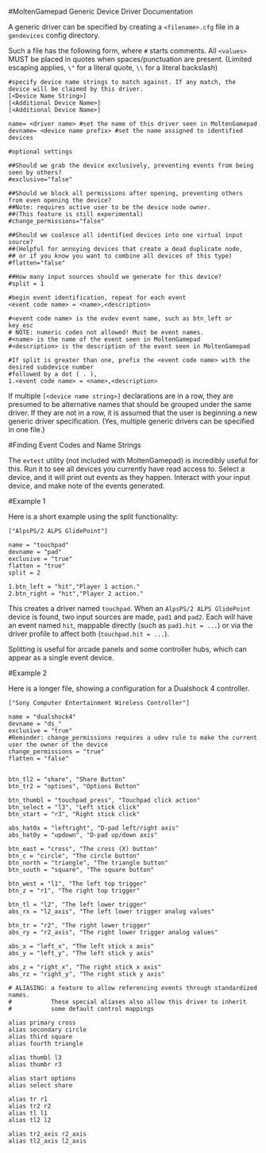 #MoltenGamepad Generic Device Driver Documentation

A generic driver can be specified by creating a `<filename>.cfg` file in a `gendevices` config directory.

Such a file has the following form, where `#` starts comments. All `<values>` MUST be placed in quotes when spaces/punctuation are present. (Limited escaping applies, `\"` for a literal quote, `\\` for a literal backslash)

    #specify device name strings to match against. If any match, the device will be claimed by this driver.
    [<Device Name String>]
    [<Additional Device Name>]
    [<Additional Device Name>]
    
    name= <driver name> #set the name of this driver seen in MoltenGamepad
    devname= <device name prefix> #set the name assigned to identified devices
    
    #optional settings
    
    ##Should we grab the device exclusively, preventing events from being seen by others?
    #exclusive="false" 
    
    ##Should we block all permissions after opening, preventing others from even opening the device?
    ##Note: requires active user to be the device node owner.
    ##(This feature is still experimental)
    #change_permissions="false" 
    
    ##Should we coalesce all identified devices into one virtual input source?
    ##(Helpful for annoying devices that create a dead duplicate node,
    ## or if you know you want to combine all devices of this type)
    #flatten="false"
    
    ##How many input sources should we generate for this device?
    #split = 1
    
    #begin event identification, repeat for each event
    <event code name> = <name>,<description>
    
    #<event code name> is the evdev event name, such as btn_left or key_esc
    # NOTE: numeric codes not allowed! Must be event names.
    #<name> is the name of the event seen in MoltenGamepad
    #<description> is the description of the event seen in MoltenGamepad
    
    #If split is greater than one, prefix the <event code name> with the desired subdevice number
    #followed by a dot ( . ), 
    1.<event code name> = <name>,<description>
    

If multiple `[<device name string>]` declarations are in a row, they are presumed to be alternative names that should be grouped under the same driver. If they are not in a row, it is assumed that the user is beginning a new generic driver specification. (Yes, multiple generic drivers can be specified in one file.)

#Finding Event Codes and Name Strings

The `evtest` utility (not included with MoltenGamepad) is incredibly useful for this. Run it to see all devices you currently have read access to. Select a device, and it will print out events as they happen. Interact with your input device, and make note of the events generated.


#Example 1
    
Here is a short example using the split functionality:

    ["AlpsPS/2 ALPS GlidePoint"]
    
    name = "touchpad"
    devname = "pad"
    exclusive = "true"
    flatten = "true"
    split = 2

    1.btn_left = "hit","Player 1 action."
    2.btn_right = "hit","Player 2 action."
    
This creates a driver named `touchpad`. When an `AlpsPS/2 ALPS GlidePoint` device is found, two input sources are made, `pad1` and `pad2`. Each will have an event named `hit`, mappable directly (such as `pad1.hit = ...`) or via the driver profile to affect both (`touchpad.hit = ...`).

Splitting is useful for arcade panels and some controller hubs, which can appear as a single event device.

#Example 2

Here is a longer file, showing a configuration for a Dualshock 4 controller.


    ["Sony Computer Entertainment Wireless Controller"]
    
    name = "dualshock4"
    devname = "ds_"
    exclusive = "true"
    #Reminder: change_permissions requires a udev rule to make the current user the owner of the device
    change_permissions = "true"
    flatten = "false"
    
    
    btn_tl2 = "share", "Share Button"
    btn_tr2 = "options", "Options Button"
    
    btn_thumbl = "touchpad_press", "Touchpad click action"
    btn_select = "l3", "Left stick click"
    btn_start = "r3", "Right stick click"

    abs_hat0x = "leftright", "D-pad left/right axis"
    abs_hat0y = "updown", "D-pad up/down axis"
    
    btn_east = "cross", "The cross (X) button"
    btn_c = "circle", "The circle button"
    btn_north = "triangle", "The triangle button"
    btn_south = "square", "The square button"
    
    btn_west = "l1", "The left top trigger"
    btn_z = "r1", "The right top trigger"
    
    btn_tl = "l2", "The left lower trigger"
    abs_rx = "l2_axis", "The left lower trigger analog values"
    
    btn_tr = "r2", "The right lower trigger"
    abs_ry = "r2_axis", "The right lower trigger analog values"
    
    abs_x = "left_x", "The left stick x axis"
    abs_y = "left_y", "The left stick y axis"
    
    abs_z = "right_x", "The right stick x axis"
    abs_rz = "right_y", "The right stick y axis"
    
    # ALIASING: a feature to allow referencing events through standardized names.
    #           These special aliases also allow this driver to inherit
    #           some default control mappings
    
    alias primary cross
    alias secondary circle
    alias third square
    alias fourth triangle
    
    alias thumbl l3
    alias thumbr r3
    
    alias start options
    alias select share
    
    alias tr r1
    alias tr2 r2
    alias tl l1
    alias tl2 l2
    
    alias tr2_axis r2_axis
    alias tl2_axis l2_axis
